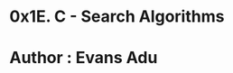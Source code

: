 0x1E. C - Search Algorithms
==========================================
Author : Evans Adu
==========================================

